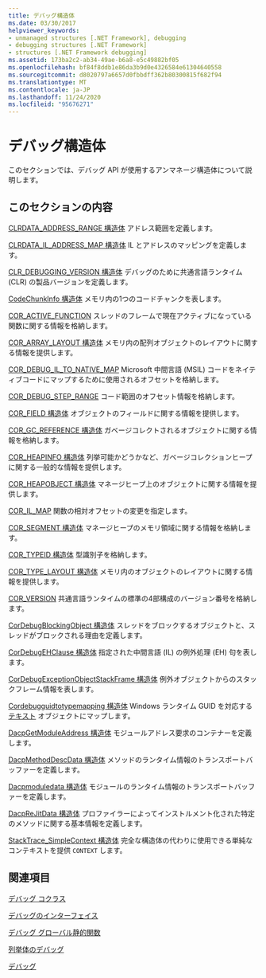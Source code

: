 ```yaml
---
title: デバッグ構造体
ms.date: 03/30/2017
helpviewer_keywords:
- unmanaged structures [.NET Framework], debugging
- debugging structures [.NET Framework]
- structures [.NET Framework debugging]
ms.assetid: 173ba2c2-ab34-49ae-b6a8-e5c49882bf05
ms.openlocfilehash: bf84f8ddb1e86da3b9d0e4326584e61304640558
ms.sourcegitcommit: d8020797a6657d0fbbdff362b80300815f682f94
ms.translationtype: MT
ms.contentlocale: ja-JP
ms.lasthandoff: 11/24/2020
ms.locfileid: "95676271"
---
```

# <a name="debugging-structures"></a>デバッグ構造体

このセクションでは、デバッグ API が使用するアンマネージ構造体について説明します。

## <a name="in-this-section"></a>このセクションの内容

 [CLRDATA_ADDRESS_RANGE 構造体](clrdata-address-range-structure.md) アドレス範囲を定義します。

 [CLRDATA_IL_ADDRESS_MAP 構造体](clrdata-il-address-map-structure.md) IL とアドレスのマッピングを定義します。

 [CLR_DEBUGGING_VERSION 構造体](clr-debugging-version-structure.md) デバッグのために共通言語ランタイム (CLR) の製品バージョンを定義します。

 [CodeChunkInfo 構造体](codechunkinfo-structure.md) メモリ内の1つのコードチャンクを表します。

 [COR_ACTIVE_FUNCTION](cor-active-function-structure.md) スレッドのフレームで現在アクティブになっている関数に関する情報を格納します。

 [COR_ARRAY_LAYOUT 構造体](cor-array-layout-structure.md) メモリ内の配列オブジェクトのレイアウトに関する情報を提供します。

 [COR_DEBUG_IL_TO_NATIVE_MAP](cor-debug-il-to-native-map-structure.md) Microsoft 中間言語 (MSIL) コードをネイティブコードにマップするために使用されるオフセットを格納します。

 [COR_DEBUG_STEP_RANGE](cor-debug-step-range-structure.md) コード範囲のオフセット情報を格納します。

 [COR_FIELD 構造体](cor-field-structure.md) オブジェクトのフィールドに関する情報を提供します。

 [COR_GC_REFERENCE 構造体](cor-gc-reference-structure.md) ガベージコレクトされるオブジェクトに関する情報を格納します。

 [COR_HEAPINFO 構造体](cor-heapinfo-structure.md) 列挙可能かどうかなど、ガベージコレクションヒープに関する一般的な情報を提供します。

 [COR_HEAPOBJECT 構造体](cor-heapobject-structure.md) マネージヒープ上のオブジェクトに関する情報を提供します。

 [COR_IL_MAP](cor-il-map-structure.md) 関数の相対オフセットの変更を指定します。

 [COR_SEGMENT 構造体](cor-segment-structure.md) マネージヒープのメモリ領域に関する情報を格納します。

 [COR_TYPEID 構造体](cor-typeid-structure.md) 型識別子を格納します。

 [COR_TYPE_LAYOUT 構造体](cor-type-layout-structure.md) メモリ内のオブジェクトのレイアウトに関する情報を提供します。

 [COR_VERSION](cor-version-structure.md) 共通言語ランタイムの標準の4部構成のバージョン番号を格納します。

 [CorDebugBlockingObject 構造体](cordebugblockingobject-structure.md) スレッドをブロックするオブジェクトと、スレッドがブロックされる理由を定義します。

 [CorDebugEHClause 構造体](cordebugehclause-structure.md) 指定された中間言語 (IL) の例外処理 (EH) 句を表します。

 [CorDebugExceptionObjectStackFrame 構造体](cordebugexceptionobjectstackframe-structure.md) 例外オブジェクトからのスタックフレーム情報を表します。

 [Cordebugguidtotypemapping 構造体](cordebugguidtotypemapping-structure.md) Windows ランタイム GUID を対応する [テキスト](icordebugtype-interface.md) オブジェクトにマップします。

 [DacpGetModuleAddress 構造体](dacpgetmoduleaddress-structure.md) モジュールアドレス要求のコンテナーを定義します。

 [DacpMethodDescData 構造体](dacpmethoddescdata-structure.md) メソッドのランタイム情報のトランスポートバッファーを定義します。

 [Dacpmoduledata 構造体](dacpmoduledata-structure.md) モジュールのランタイム情報のトランスポートバッファーを定義します。

 [DacpReJitData 構造体](dacprejitdata-structure.md) プロファイラーによってインストルメント化された特定のメソッドに関する基本情報を定義します。

 [StackTrace_SimpleContext 構造体](stacktrace-simplecontext-structure.md) 完全な構造体の代わりに使用できる単純なコンテキストを提供 `CONTEXT` します。

## <a name="related-sections"></a>関連項目

 [デバッグ コクラス](debugging-coclasses.md)

 [デバッグのインターフェイス](debugging-interfaces.md)

 [デバッグ グローバル静的関数](debugging-global-static-functions.md)

 [列挙体のデバッグ](debugging-enumerations.md)

 [デバッグ](index.md)
